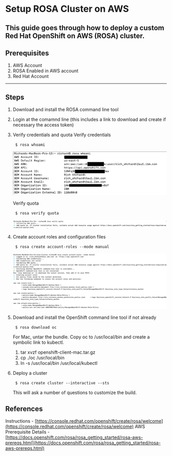 # Setup ROSA Cluster on AWS
This guide goes through how to deploy a custom Red Hat OpenShift on AWS (ROSA) cluster.
---
## Prerequisites
1. AWS Account
1. ROSA Enabled in AWS account
1. Red Hat Account
---
## Steps
1. Download and install the ROSA command line tool
1. Login at the comamnd line (this includes a link to download and create if necessary the access token)
1. Verify credentials and quota
    Verify credentials

        $ rosa whoami

    ![Verify credentials output](./static/rosa-whoami-output.png)

    Verify quota

        $ rosa verify quota

    ![Verify quota output](./static/rosa-verifyquota-output.png)

1. Create account roles and configuration files

        $ rosa create account-roles --mode manual

    ![Create account role output](./static/rosa-createroles-output.png)

1. Download and install the OpenShift command line tool if not already

        $ rosa download oc
    
    For Mac, untar the bundle. Copy oc to /usr/local/bin and create a symbolic link to kubectl.
    1. tar xvzf openshift-client-mac.tar.gz
    1. cp ./oc /usr/local/bin
    1. ln -s /usr/local/bin /usr/local/kubectl

1. Deploy a cluster
    
        $ rosa create cluster --interactive --sts

    This will ask a number of questions to customize the build. 

## References
Instructions - [https://console.redhat.com/openshift/create/rosa/welcome](https://console.redhat.com/openshift/create/rosa/welcome)
AWS Prerequisite Details - [https://docs.openshift.com/rosa/rosa_getting_started/rosa-aws-prereqs.html](https://docs.openshift.com/rosa/rosa_getting_started/rosa-aws-prereqs.html)